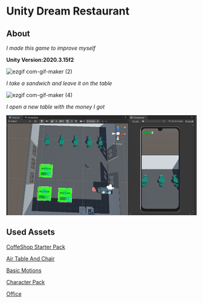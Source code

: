 # Unity Dream Restaurant

## About

*I made this game to improve myself*

**Unity Version:2020.3.15f2**


![ezgif com-gif-maker (2)](https://user-images.githubusercontent.com/108473043/181803618-8d5329e5-b836-4577-b557-115a1dd2a9ec.gif)

*I take a sandwich and leave it on the table*

![ezgif com-gif-maker (4)](https://user-images.githubusercontent.com/108473043/181803954-f8a0d1d2-5f7f-4166-adfe-e47246779b06.gif)

*I open a new table with the money I got*

![Restaurant](https://github.com/abdullahcrkci/unity-dream-restaurants/blob/main/DreamRestaurants/Assets/Pics/Ekran%20G%C3%B6r%C3%BCnt%C3%BCs%C3%BC%20(8).png)

## Used Assets

[CoffeShop Starter Pack](https://assetstore.unity.com/packages/3d/props/coffeeshop-starter-pack-160914)

[Air Table And Chair](https://assetstore.unity.com/packages/3d/props/furniture/summer-open-air-table-and-chair-94677)

[Basic Motions](https://assetstore.unity.com/packages/3d/animations/basic-motions-free-154271)

[Character Pack](https://assetstore.unity.com/packages/3d/characters/humanoids/character-pack-free-sample-79870)

[Office](https://assetstore.unity.com/packages/3d/environments/snaps-prototype-office-137490)
